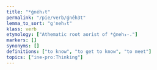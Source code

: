```yaml
---
title: "*ǵnéh₃t"
permalink: "/pie/verb/ǵnéh3t"
lemma_to_sort: "g'neh₃t"
klass: verb
etymology: ["Athematic root aorist of *ǵneh₃-."]
markers: []
synonyms: []
definitions: ["to know", "to get to know", "to meet"]
topics: ["ine-pro:Thinking"]
---
```

